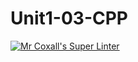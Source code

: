 # Unit1-03-CPP
[![Mr Coxall's Super Linter](https://github.com/ICS3U-Programming-PeterS/workflows/Mr%20Coxall's%20Super%20Linter/badge.svg)](https://github.com/ICS3U-Programming-PeterS/actions/)
